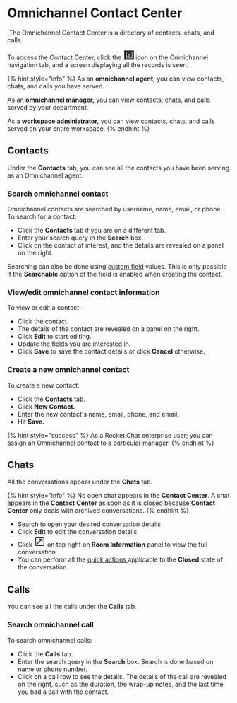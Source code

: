 # Omnichannel Contact Center

,The Omnichannel Contact Center is a directory of contacts, chats, and calls.

To access the Contact Center, click the <img src="../../../.gitbook/assets/contact-center.png" alt="" data-size="line"> icon on the Omnichannel navigation tab, and a screen displaying all the records is seen.

{% hint style="info" %}
As an **omnichannel agent,** you can view contacts, chats, and calls you have served.

As an **omnichannel manager,** you can view contacts, chats, and calls served by your department.

As a **workspace administrator,** you can view contacts, chats, and calls served on your entire workspace.
{% endhint %}

## Contacts

Under the **Contacts** tab, you can see all the contacts you have been serving as an Omnichannel agent.

### Search omnichannel contact

Omnichannel contacts are searched by username, name, email, or phone. To search for a contact:

* Click the **Contacts** tab if you are on a different tab.
* Enter your search query in the **Search** box.
* Click on the contact of interest, and the details are revealed on a panel on the right.

Searching can also be done using [custom field](../../workspace-administration/settings/account-settings/custom-fields.md) values. This is only possible if the **Searchable** option of the field is enabled when creating the contact.

### View/edit omnichannel contact information

To view or edit a contact:

* Click the contact.
* The details of the contact are revealed on a panel on the right.
* Click **Edit** to start editing.
* Update the fields you are interested in.
* Click **Save** to save the contact details or click **Cancel** otherwise.

### Create a new omnichannel contact

To create a new contact:

* Click the **Contacts** tab.
* Click **New Contact.**
* Enter the new contact's name, email, phone, and email.
* Hit **Save.**

{% hint style="success" %}
As a Rocket.Chat enterprise user; you can [assign an Omnichannel contact to a particular manager](omnichannel-contact-manager-assignment.md).&#x20;
{% endhint %}

## Chats

All the conversations appear under the **Chats** tab.&#x20;

{% hint style="info" %}
No open chat appears in the **Contact Center**. A chat appears in the **Contact** **Center** as soon as it is closed because **Contact Center** only deals with archived conversations.
{% endhint %}

* Search to open your desired conversation details
* Click **Edit** to edit the conversation details
* Click <img src="../../../.gitbook/assets/image (5).png" alt="" data-size="line"> on top right on **Room Information** panel to view the full conversation
* You can perform all the [quick actions ](../omnichannel-conversation.md)applicable to the **Closed** state of the conversation.

## Calls

You can see all the calls under the **Calls** tab.

### Search omnichannel call

To search omnichannel calls:

* Click the **Calls** tab.
* Enter the search query in the **Search** box. Search is done based on name or phone number.
* Click on a call row to see the details. The details of the call are revealed on the right, such as the duration, the wrap-up notes, and the last time you had a call with the contact.
